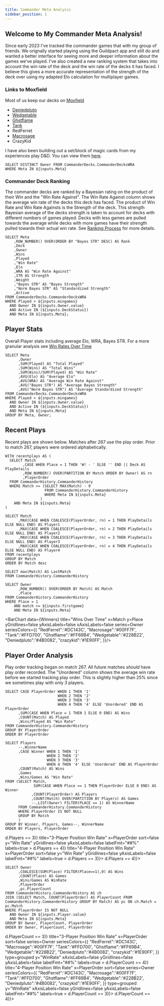 ```yaml
---
title: Commander Meta Analysis
sidebar_position: 1
---
```


## Welcome to My Commander Meta Analysis!
Since early 2023 I've tracked the commander games that with my group of friends. We orignally started playing using the Guildpact app and still do and wanted a better interface for seeing more and deeper information about the games we've played. I've also created a new ranking system that takes into account the win rate of the deck and the win rate of the decks it has faced. I believe this gives a more accurate representation of the strength of the deck over using my adapted Elo calculation for multiplayer games.

### Links to Moxfield
Most of us keep our decks on [Moxfield](https://www,moxfield.com) 
  - [Deniedpluto](https://www.moxfield.com/users/Deniedpluto)
  - [Wedgetable](https://www.moxfield.com/users/Wedgetable)
  - [Ghstflame](https://www.moxfield.com/users/Ghstflame)
  - [Tank](https://moxfield.com/users/T4nk09)
  - RedFerret
  - [Macrosage](https://www.moxfield.com/users/Macrosage)
  - CrazyKid

I have also been building out a set/block of magic cards from my experiences play D&D. You can view them [here](https://deniedpluto.github.io/).

```Owners
SELECT DISTINCT Owner FROM CommanderDecks.CommanderDecksWRA
WHERE Meta IN ${inputs.Meta}
```
<ButtonGroup name=Meta>
    <ButtonGroupItem valueLabel="All" value="('BMT', 'SevensOnly')"/>
    <ButtonGroupItem valueLabel="Bigly Magic Time" value="('BMT')" default/>
    <ButtonGroupItem valueLabel="7's Only" value="('SevensOnly')"/>
</ButtonGroup>
<Dropdown data={Owners} 
    name=Owner 
    value=Owner
    multiple = true
    selectAllByDefault=true
/>
<ButtonGroup name=DeckStatus>
    <ButtonGroupItem valueLabel="All" value="0,1"/>
    <ButtonGroupItem valueLabel="Active" value="1" default/>
    <ButtonGroupItem valueLabel="Inactive" value="0"/>
</ButtonGroup>
<Slider
    title="Minimum Games" 
    name=mingames
    min=0
    max=10
    size=large
/>

### Commander Deck Ranking
   The commander decks are ranked by a Bayesian rating on the product of their Win and the "Win Rate Against". The Win Rate Against column shows the average win rate of the decks this deck has faced. The product of Win Rate and Win Rate Againsts is the Strength of the deck. This strength Bayesian average of the decks strength is taken to account for decks with different numbers of games played. Decks with less games are pulled towards the average while decks with more games have their strength pulled towards their actual win rate. See [Ranking Process](../RankingProcess) for more details.

```CommanderDecks
SELECT Meta
    ,ROW_NUMBER() OVER(ORDER BY "Bayes STR" DESC) AS Rank
    ,Deck
    ,Owner
    ,Wins
    ,Played
    ,"Win Rate"
    ,Elo
    ,WRA AS "Win Rate Against"
    ,STR AS Strength
    ,Weight
    ,"Bayes STR" AS "Bayes Strength"
    ,"Norm Bayes STR" AS "Standardized Strength"
    ,Active
FROM CommanderDecks.CommanderDecksWRA
WHERE Played > ${inputs.mingames}
  AND Owner IN ${inputs.Owner.value}
  AND Active IN (${inputs.DeckStatus})
  AND Meta IN ${inputs.Meta};
```
<DataTable data={CommanderDecks} search=true>
    <Column id=Meta/>
    <Column id=Rank/>
    <Column id=Deck/>
    <Column id=Owner/>
    <Column id=Played/>
    <Column id=Wins/>
    <Column id="Win Rate" fmt = "##.0%"/>
    <Column id=Elo/>
    <Column id="Win Rate Against" fmt = "##.0%"/>
    <Column id=Weight/>
    <Column id="Bayes Strength"/>
    <Column id="Standardized Strength" fmt = "#.0"/>
    <Column id=Active/>
</DataTable>

## Player Stats
Overall Player stats including average Elo, WRA, Bayes STR. For a more granular analysis see [Win Rates Over Time](../WinRateoverTime)

```PlayerStats
SELECT Meta
      ,Owner
      ,SUM(Played) AS "Total Played"
      ,SUM(Wins) AS "Total Wins"
      ,SUM(Wins)/SUM(Played) AS "Win Rate"
      ,AVG(Elo) AS "Average Elo"
      ,AVG(WRA) AS "Average Win Rate Against"
      ,AVG("Bayes STR") AS "Average Bayes Strength"
      ,AVG("Norm Bayes STR") AS "Average Standardized Strength"
FROM CommanderDecks.CommanderDecksWRA
WHERE Played > ${inputs.mingames}
  AND Owner IN ${inputs.Owner.value}
  AND Active IN (${inputs.DeckStatus})
  AND Meta IN ${inputs.Meta}
GROUP BY Meta, Owner;
```

<DataTable data={PlayerStats} search=true>
    <Column id=Meta/>
    <Column id=Owner/>
    <Column id="Total Played"/>
    <Column id="Total Wins"/>
    <Column id="Win Rate" fmt = "##.0%"/>
    <Column id="Average Elo"/>
    <Column id="Average Win Rate Against" fmt = "##.0%"/>
    <Column id="Average Bayes Strength"/>
    <Column id="Average Standardized Strength" fmt = "#.0"/>
</DataTable>

## Recent Plays

Recent plays are shown below. Matches after 267 use the play order. Prior to match 267, players were ordered alphabetically.

```RecentPlays
WITH recentplays AS (
  SELECT Match
        ,CASE WHEN Place = 1 THEN 'W! - ' ELSE '' END || Deck AS PlayDetails
        ,ROW_NUMBER() OVER(PARTITION BY Match ORDER BY Owner) AS rn
        ,PlayerOrder
  FROM CommanderHistory.CommanderHistory
  WHERE Match >= (SELECT MAX(Match) - 9 
                  FROM CommanderHistory.CommanderHistory 
                  WHERE Meta IN ${inputs.Meta}
                )
    AND Meta IN ${inputs.Meta}
)

SELECT Match
      ,MAX(CASE WHEN COALESCE(PlayerOrder, rn) = 1 THEN PlayDetails ELSE NULL END) AS Player1
      ,MAX(CASE WHEN COALESCE(PlayerOrder, rn) = 2 THEN PlayDetails ELSE NULL END) AS Player2
      ,MAX(CASE WHEN COALESCE(PlayerOrder, rn) = 3 THEN PlayDetails ELSE NULL END) AS Player3
      ,MAX(CASE WHEN COALESCE(PlayerOrder, rn) = 4 THEN PlayDetails ELSE NULL END) AS Player4
FROM recentplays
GROUP BY Match
ORDER BY Match desc
```

<DataTable data={RecentPlays}>
    <Column id="Match"/>
    <Column id="Player1"/>
    <Column id="Player2"/>
    <Column id="Player3"/>
    <Column id="Player4"/>
</DataTable>

```lastgame
SELECT max(Match) AS LastMatch
FROM CommanderHistory.CommanderHistory
```

<Slider
    title="Game Range" 
    name=firstgame
    data={lastgame}
    maxColumn=LastMatch
    size=large
/>

```Winners
SELECT Owner
      ,ROW_NUMBER() OVER(ORDER BY Match) AS Match
      ,Place
FROM CommanderHistory.CommanderHistory
WHERE Place = 1
    AND match >= ${inputs.firstgame}
    AND Meta IN ${inputs.Meta}
```

<BarChart data={Winners}
    title="Wins Over Time"
    x=Match
    y=Place
    yGridlines=false
    yAxisLabels=false
    xAxisLabels=false
    series=Owner
    seriesColors={{
        "RedFerret":'#DC143C',
        "Macrosage":'#00FF7F',
        "Tank":'#FFD700',
        "Ghstflame":'#FF69B4',
        "Wedgetable":'#228B22',
        "Deniedpluto":'#4B0082',
        "crazykid":'#1E90FF',
        }}/>

## Player Order Analysis

Play order tracking began on match 267. All future matches *should* have play order recorded. The "Unordered" column shows the average win rate before we started tracking play order. This is slightly higher than 25% since we sometimes play with only 3 players.

```PlayOrder
SELECT CASE PlayerOrder WHEN 1 THEN '1'
                        WHEN 2 THEN '2'
                        WHEN 3 THEN '3'
                        WHEN 4 THEN '4' ELSE 'Unordered' END AS PlayerOrder
      ,SUM(CASE WHEN Place = 1 THEN 1 ELSE 0 END) AS Wins
      ,COUNT(Match) AS Played
      ,Wins/Played AS "Win Rate"
FROM CommanderHistory.CommanderHistory
GROUP BY PlayerOrder
ORDER BY PlayerOrder
```

```PlayOrder2
SELECT Players
      --,WinnerName
      ,CASE Winner WHEN 1 THEN '1'
                   WHEN 2 THEN '2'
                   WHEN 3 THEN '3'
                   WHEN 4 THEN '4' ELSE 'Unordered' END AS PlayerOrder
      ,COUNT(Match) AS Wins
      ,Games
      ,Wins/Games AS "Win Rate"
FROM (SELECT Match,
             SUM(CASE WHEN Place == 1 THEN PlayerOrder ELSE 0 END) AS Winner
            ,COUNT(PlayerOrder) AS Players
            ,COUNT(Match) OVER(PARTITION BY Players) AS Games
            --,LIST(Owner) FILTER(PLACE == 1) AS WinnerName
      FROM CommanderHistory.CommanderHistory
      WHERE PlayerOrder IS NOT NULL
      GROUP BY Match
      )
GROUP BY Winner, Players, Games--, WinnerName
ORDER BY Players, PlayerOrder
```
<Grid cols=2>
    <BarChart data={PlayOrder2.filter(d => d.Players == 3)} 
        title="3-Player Position Win Rate"
        x=PlayerOrder
        sort=false 
        y="Win Rate"
        yGridlines=false
        yAxisLabels=false
        labelFmt="##%"
        labels=true
        >
        <ReferenceLine y=.333 label="Expected Win Rate"/>
    </BarChart>
        <BarChart data={PlayOrder2.filter(d => d.Players == 4)}
        title="4-Player Position Win Rate"
        x=PlayerOrder
        sort=false
        y="Win Rate"
        yGridlines=false
        yAxisLabels=false
        labelFmt="##%"
        labels=true
        >
        <ReferenceLine y=.25 label="Expected Win Rate"/>
    </BarChart>
</Grid>

<Grid cols = 2>
    <DataTable data={PlayOrder2.filter(d => d.Players == 3)}>
        <Column id=PlayerOrder/>
        <Column id=Wins/>
        <Column id=Games/>
        <Column id="Win Rate" fmt = "##.0%"/>
    </DataTable>
    <DataTable data={PlayOrder2.filter(d => d.Players == 4)}>
        <Column id=PlayerOrder/>
        <Column id=Wins/>
        <Column id=Games/>
        <Column id="Win Rate" fmt = "##.0%"/>
    </DataTable>
</Grid>

<Dropdown data={Owners} 
    name=Player 
    value=Owner
    multiple = true
    selectAllByDefault=true
/>

```PlayerPlayOrder
SELECT Owner
      ,COALESCE(SUM(Place) FILTER(Place==1),0) AS Wins
      ,COUNT(Place) AS Games
      ,Wins/Games AS WinRate
      ,PlayerOrder
      ,pc.PlayerCount
FROM CommanderHistory.CommanderHistory AS ch
JOIN (SELECT Match, COUNT(PlayerOrder) AS PlayerCount FROM CommanderHistory.CommanderHistory GROUP BY Match) AS pc ON ch.Match = pc.Match
WHERE PlayerOrder IS NOT NULL
  AND Owner IN ${inputs.Player.value}
  AND Meta IN ${inputs.Meta}
GROUP BY Owner, PlayerCount, PlayerOrder
ORDER BY Owner, PlayerCount, PlayerOrder
```

<Grid cols=2>
    <BarChart data={PlayerPlayOrder.filter(d => d.PlayerCount == 3)}
        title="3-Player Position Win Rate"
        x=PlayerOrder
        sort=false
        series=Owner
        seriesColors={{
        "RedFerret":'#DC143C',
        "Macrosage":'#00FF7F',
        "Tank":'#FFD700',
        "Ghstflame":'#FF69B4',
        "Wedgetable":'#228B22',
        "Deniedpluto":'#4B0082',
        "crazykid":'#1E90FF',
        }}
        type=grouped
        y="WinRate"
        xAxisLabels=false
        yGridlines=false
        yAxisLabels=false
        labelFmt="##%"
        labels=true
        >
        <ReferenceLine y=.333 label="Expected Win Rate"/>
        <ReferenceArea xMin=1.5 xMax=2.5 color='#878787'/>
    </BarChart>
        <BarChart data={PlayerPlayOrder.filter(d => d.PlayerCount == 4)}
        title="4-Player Position Win Rate"
        x=PlayerOrder
        sort=false
        series=Owner
        seriesColors={{
        "RedFerret":'#DC143C',
        "Macrosage":'#00FF7F',
        "Tank":'#FFD700',
        "Ghstflame":'#FF69B4',
        "Wedgetable":'#228B22',
        "Deniedpluto":'#4B0082',
        "crazykid":'#1E90FF',
        }}
        type=grouped
        y="WinRate"
        xAxisLabels=false
        yGridlines=false
        yAxisLabels=false
        labelFmt="##%"
        labels=true
        >
        <ReferenceLine y=.25 label="Expected Win Rate"/>            <ReferenceArea xMin=1.5 xMax=2.5 color='#878787'/>
        <ReferenceArea xMin=3.5 xMax=4.5 color='#878787'/>
    </BarChart>
</Grid>

<Grid cols = 2>
    <DataTable data={PlayerPlayOrder.filter(d => d.PlayerCount == 3)}>
        <Column id=Owner/>
        <Column id=PlayerOrder/>
        <Column id=Wins/>
        <Column id=Games/>
        <Column id="WinRate" fmt = "##.0%"/>
    </DataTable>
    <DataTable data={PlayerPlayOrder.filter(d => d.PlayerCount == 4)}>
        <Column id=Owner/>
        <Column id=PlayerOrder/>
        <Column id=Wins/>
        <Column id=Games/>
        <Column id="WinRate" fmt = "##.0%"/>
    </DataTable>
</Grid>